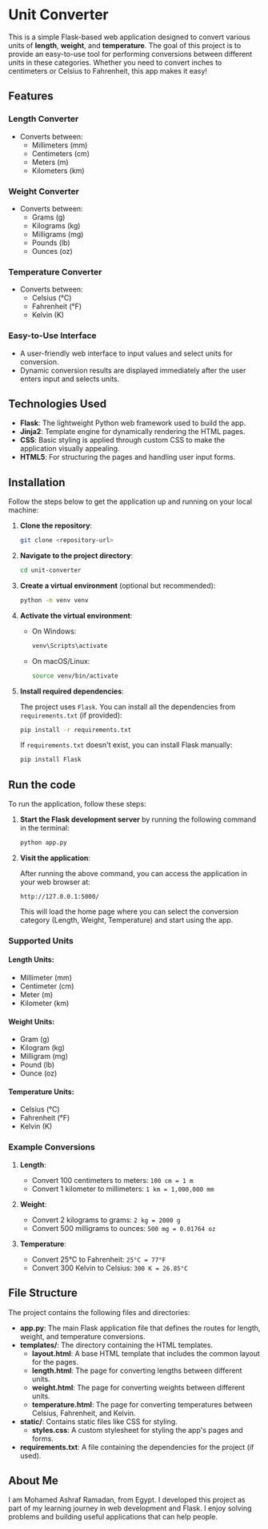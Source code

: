 
# Unit Converter

This is a simple Flask-based web application designed to convert various units of **length**, **weight**, and **temperature**. The goal of this project is to provide an easy-to-use tool for performing conversions between different units in these categories. Whether you need to convert inches to centimeters or Celsius to Fahrenheit, this app makes it easy!

## Features

### Length Converter
- Converts between:
  - Millimeters (mm)
  - Centimeters (cm)
  - Meters (m)
  - Kilometers (km)

### Weight Converter
- Converts between:
  - Grams (g)
  - Kilograms (kg)
  - Milligrams (mg)
  - Pounds (lb)
  - Ounces (oz)

### Temperature Converter
- Converts between:
  - Celsius (°C)
  - Fahrenheit (°F)
  - Kelvin (K)

### Easy-to-Use Interface
- A user-friendly web interface to input values and select units for conversion.
- Dynamic conversion results are displayed immediately after the user enters input and selects units.

## Technologies Used

- **Flask**: The lightweight Python web framework used to build the app.
- **Jinja2**: Template engine for dynamically rendering the HTML pages.
- **CSS**: Basic styling is applied through custom CSS to make the application visually appealing.
- **HTML5**: For structuring the pages and handling user input forms.

## Installation

Follow the steps below to get the application up and running on your local machine:

1. **Clone the repository**:

   ```bash
   git clone <repository-url>
   ```

2. **Navigate to the project directory**:

   ```bash
   cd unit-converter
   ```

3. **Create a virtual environment** (optional but recommended):

   ```bash
   python -m venv venv
   ```

4. **Activate the virtual environment**:
   - On Windows:

     ```bash
     venv\Scripts\activate
     ```

   - On macOS/Linux:

     ```bash
     source venv/bin/activate
     ```

5. **Install required dependencies**:

   The project uses `Flask`. You can install all the dependencies from `requirements.txt` (if provided):

   ```bash
   pip install -r requirements.txt
   ```

   If `requirements.txt` doesn't exist, you can install Flask manually:

   ```bash
   pip install Flask
   ```

## Run the code

To run the application, follow these steps:

1. **Start the Flask development server** by running the following command in the terminal:

   ```bash
   python app.py
   ```

2. **Visit the application**:

   After running the above command, you can access the application in your web browser at:

   ```
   http://127.0.0.1:5000/
   ```

   This will load the home page where you can select the conversion category (Length, Weight, Temperature) and start using the app.

### Supported Units

#### Length Units:
- Millimeter (mm)
- Centimeter (cm)
- Meter (m)
- Kilometer (km)

#### Weight Units:
- Gram (g)
- Kilogram (kg)
- Milligram (mg)
- Pound (lb)
- Ounce (oz)

#### Temperature Units:
- Celsius (°C)
- Fahrenheit (°F)
- Kelvin (K)

### Example Conversions

1. **Length**: 
   - Convert 100 centimeters to meters: `100 cm = 1 m`
   - Convert 1 kilometer to millimeters: `1 km = 1,000,000 mm`

2. **Weight**:
   - Convert 2 kilograms to grams: `2 kg = 2000 g`
   - Convert 500 milligrams to ounces: `500 mg = 0.01764 oz`

3. **Temperature**:
   - Convert 25°C to Fahrenheit: `25°C = 77°F`
   - Convert 300 Kelvin to Celsius: `300 K = 26.85°C`

## File Structure

The project contains the following files and directories:

- **app.py**: The main Flask application file that defines the routes for length, weight, and temperature conversions.
- **templates/**: The directory containing the HTML templates.
  - **layout.html**: A base HTML template that includes the common layout for the pages.
  - **length.html**: The page for converting lengths between different units.
  - **weight.html**: The page for converting weights between different units.
  - **temperature.html**: The page for converting temperatures between Celsius, Fahrenheit, and Kelvin.
- **static/**: Contains static files like CSS for styling.
  - **styles.css**: A custom stylesheet for styling the app's pages and forms.
- **requirements.txt**: A file containing the dependencies for the project (if used).



## About Me

I am Mohamed Ashraf Ramadan, from Egypt. I developed this project as part of my learning journey in web development and Flask. I enjoy solving problems and building useful applications that can help people.